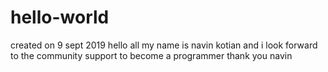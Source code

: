 # hello-world
created on 9 sept 2019
hello all
my name is navin kotian and i look forward to the community support to become a programmer
thank you 
navin
